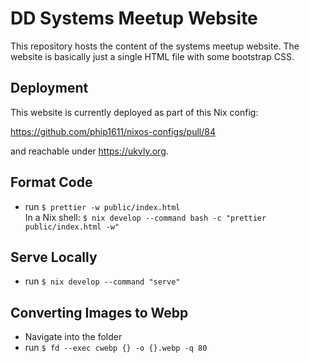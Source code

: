 # DD Systems Meetup Website

This repository hosts the content of the systems meetup website. The website
is basically just a single HTML file with some bootstrap CSS.

## Deployment

This website is currently deployed as part of this Nix config:

https://github.com/phip1611/nixos-configs/pull/84

and reachable under <https://ukvly.org>.

## Format Code

- run `$ prettier -w public/index.html` \
  In a Nix shell: `$ nix develop --command bash -c "prettier public/index.html -w"`

## Serve Locally

- run `$ nix develop --command "serve"`

## Converting Images to Webp

- Navigate into the folder
- run `$ fd --exec cwebp {} -o {}.webp -q 80`

